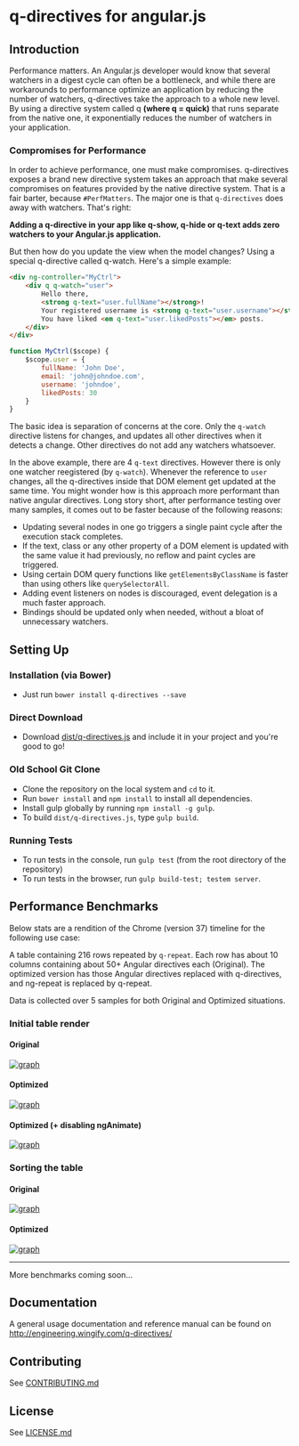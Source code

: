 # q-directives for angular.js

## Introduction

Performance matters. An Angular.js developer would know that several watchers in a digest cycle can often be a bottleneck, and while there are workarounds to performance optimize an application by reducing the number of watchers, q-directives take the approach to a whole new level. By using a directive system called q **(where q = quick)** that runs separate from the native one, it exponentially reduces the number of watchers in your application.

### Compromises for Performance

In order to achieve performance, one must make compromises. q-directives exposes a brand new directive system takes an approach that make several compromises on features provided by the native directive system. That is a fair barter, because `#PerfMatters`. The major one is that `q-directives` does away with watchers. That's right:

**Adding a q-directive in your app like q-show, q-hide or q-text adds zero watchers to your Angular.js application.**

But then how do you update the view when the model changes? Using a special q-directive called q-watch. Here's a simple example:

```html
<div ng-controller="MyCtrl">
	<div q q-watch="user">
		Hello there,
		<strong q-text="user.fullName"></strong>!
		Your registered username is <strong q-text="user.username"></strong>, and email is <span q-text="user.email"></span>.
		You have liked <em q-text="user.likedPosts"></em> posts.
	</div>
</div>
```

```javascript
function MyCtrl($scope) {
	$scope.user = {
		fullName: 'John Doe',
		email: 'john@johndoe.com',
		username: 'johndoe',
		likedPosts: 30
	}
}
```

The basic idea is separation of concerns at the core. Only the `q-watch` directive listens for changes, and updates all other directives when it detects a change. Other directives do not add any watchers whatsoever.

In the above example, there are 4 `q-text` directives. However there is only one watcher reegistered (by `q-watch`). Whenever the reference to `user` changes, all the q-directives inside that DOM element get updated at the same time. You might wonder how is this approach more performant than native angular directives. Long story short, after performance testing over many samples, it comes out to be faster because of the following reasons:

* Updating several nodes in one go triggers a single paint cycle after the execution stack completes.
* If the text, class or any other property of a DOM element is updated with the same value it had previously, no reflow and paint cycles are triggered.
* Using certain DOM query functions like `getElementsByClassName` is faster than using others like `querySelectorAll`.
* Adding event listeners on nodes is discouraged, event delegation is a much faster approach.
* Bindings should be updated only when needed, without a bloat of unnecessary watchers.

## Setting Up

### Installation (via Bower)

* Just run `bower install q-directives --save`

### Direct Download

* Download [dist/q-directives.js](https://github.com/wingify/q-directives/blob/master/dist/q-directives.js) and include it in your project and you're good to go!

### Old School Git Clone

* Clone the repository on the local system and `cd` to it.
* Run `bower install` and `npm install` to install all dependencies.
* Install gulp globally by running `npm install -g gulp`.
* To build `dist/q-directives.js`, type `gulp build`.

### Running Tests

* To run tests in the console, run `gulp test` (from the root directory of the repository)
* To run tests in the browser, run `gulp build-test; testem server`.

## Performance Benchmarks

Below stats are a rendition of the Chrome (version 37) timeline for the following use case:

A table containing 216 rows repeated by `q-repeat`. Each row has about 10 columns containing about 50+ Angular directives each (Original). The optimized version has those Angular directives replaced with q-directives, and ng-repeat is replaced by q-repeat.

Data is collected over 5 samples for both Original and Optimized situations.

### Initial table render

#### Original

<a href="http://engineering.wingify.com/q-directives/images/1.png" target="_blank">![graph](http://engineering.wingify.com/q-directives/images/1.png)</a>

#### Optimized

<a href="http://engineering.wingify.com/q-directives/images/2.png" target="_blank">![graph](http://engineering.wingify.com/q-directives/images/2.png)</a>

#### Optimized (+ disabling ngAnimate)

<a href="http://engineering.wingify.com/q-directives/images/3.png" target="_blank">![graph](http://engineering.wingify.com/q-directives/images/3.png)</a>

### Sorting the table

#### Original

<a href="http://engineering.wingify.com/q-directives/images/4.png" target="_blank">![graph](http://engineering.wingify.com/q-directives/images/4.png)</a>

#### Optimized

<a href="http://engineering.wingify.com/q-directives/images/5.png" target="_blank">![graph](http://engineering.wingify.com/q-directives/images/5.png)</a>

<hr>

More benchmarks coming soon...

## Documentation

A general usage documentation and reference manual can be found on http://engineering.wingify.com/q-directives/

## Contributing

See [CONTRIBUTING.md](https://github.com/wingify/q-directives/blob/master/CONTRIBUTING.md)

## License

See [LICENSE.md](https://github.com/wingify/q-directives/blob/master/LICENSE.md)
